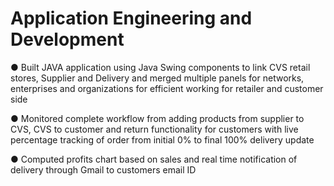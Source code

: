 # Application Engineering and Development

●	Built JAVA application using Java Swing components to link CVS retail stores, Supplier and Delivery and merged multiple panels for networks, enterprises and organizations for efficient working for retailer and customer side

●	Monitored complete workflow from adding products from supplier to CVS, CVS to customer and return functionality for customers with live percentage tracking of order from initial 0% to final 100% delivery update 

●	Computed profits chart based on sales and real time notification of delivery through Gmail to customers email ID
